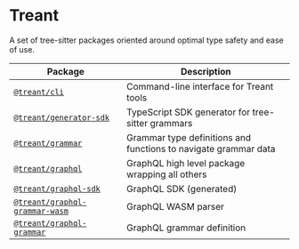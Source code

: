 # Treant

A set of tree-sitter packages oriented around optimal type safety and ease of use.

| Package                                                         | Description                                                     |
| --------------------------------------------------------------- | --------------------------------------------------------------- |
| [`@treant/cli`](packages/cli)                                   | Command-line interface for Treant tools                        |
| [`@treant/generator-sdk`](packages/generator-sdk)               | TypeScript SDK generator for tree-sitter grammars             |
| [`@treant/grammar`](packages/grammar)                           | Grammar type definitions and functions to navigate grammar data |
| [`@treant/graphql`](packages/graphql)                           | GraphQL high level package wrapping all others                  |
| [`@treant/graphql-sdk`](packages/graphql-sdk)                   | GraphQL SDK (generated)                                         |
| [`@treant/graphql-grammar-wasm`](packages/graphql-grammar-wasm) | GraphQL WASM parser                                             |
| [`@treant/graphql-grammar`](packages/graphql-grammar)           | GraphQL grammar definition                                      |
